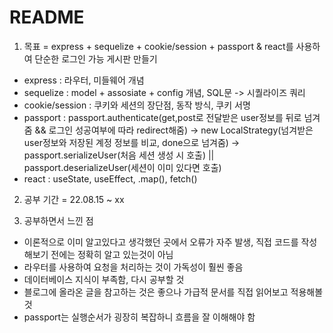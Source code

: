 # README

1. 목표 = express + sequelize + cookie/session + passport & react를 사용하여 단순한 로그인 가능 게시판 만들기
- express : 라우터, 미들웨어 개념
- sequelize : model + assosiate + config 개념, SQL문 -> 시퀄라이즈 쿼리
- cookie/session : 쿠키와 세션의 장단점, 동작 방식, 쿠키 서명
- passport : passport.authenticate(get,post로 전달받은 user정보를 뒤로 넘겨줌 && 로그인 성공여부에 따라 redirect해줌) -> new LocalStrategy(넘겨받은 user정보와 저장된 계정 정보를 비교, done으로 넘겨줌) -> passport.serializeUser(처음 세션 생성 시 호출) || passport.deserializeUser(세션이 이미 있다면 호출)
- react : useState, useEffect, .map(), fetch()

2. 공부 기간 = 22.08.15 ~ xx

3. 공부하면서 느낀 점
- 이론적으로 이미 알고있다고 생각했던 곳에서 오류가 자주 발생, 직접 코드를 작성해보기 전에는 정확히 알고 있는것이 아님
- 라우터를 사용하여 요청을 처리하는 것이 가독성이 훨씬 좋음
- 데이터베이스 지식이 부족함, 다시 공부할 것
- 블로그에 올라온 글을 참고하는 것은 좋으나 가급적 문서를 직접 읽어보고 적용해볼 것
- passport는 실행순서가 굉장히 복잡하니 흐름을 잘 이해해야 함
